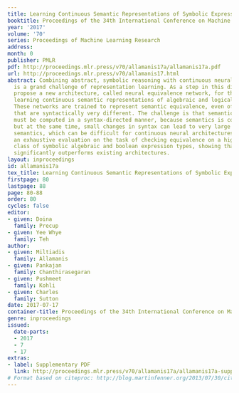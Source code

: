 ```yaml
---
title: Learning Continuous Semantic Representations of Symbolic Expressions
booktitle: Proceedings of the 34th International Conference on Machine Learning
year: '2017'
volume: '70'
series: Proceedings of Machine Learning Research
address: 
month: 0
publisher: PMLR
pdf: http://proceedings.mlr.press/v70/allamanis17a/allamanis17a.pdf
url: http://proceedings.mlr.press/v70/allamanis17.html
abstract: Combining abstract, symbolic reasoning with continuous neural reasoning
  is a grand challenge of representation learning. As a step in this direction, we
  propose a new architecture, called neural equivalence network, for the problem of
  learning continuous semantic representations of algebraic and logical expressions.
  These networks are trained to represent semantic equivalence, even of expressions
  that are syntactically very different. The challenge is that semantic representations
  must be computed in a syntax-directed manner, because semantics is compositional,
  but at the same time, small changes in syntax can lead to very large changes in
  semantics, which can be difficult for continuous neural architectures. We perform
  an exhaustive evaluation on the task of checking equivalence on a highly diverse
  class of symbolic algebraic and boolean expression types, showing that our model
  significantly outperforms existing architectures.
layout: inproceedings
id: allamanis17a
tex_title: Learning Continuous Semantic Representations of Symbolic Expressions
firstpage: 80
lastpage: 88
page: 80-88
order: 80
cycles: false
editor:
- given: Doina
  family: Precup
- given: Yee Whye
  family: Teh
author:
- given: Miltiadis
  family: Allamanis
- given: Pankajan
  family: Chanthirasegaran
- given: Pushmeet
  family: Kohli
- given: Charles
  family: Sutton
date: 2017-07-17
container-title: Proceedings of the 34th International Conference on Machine Learning
genre: inproceedings
issued:
  date-parts:
  - 2017
  - 7
  - 17
extras:
- label: Supplementary PDF
  link: http://proceedings.mlr.press/v70/allamanis17a/allamanis17a-supp.pdf
# Format based on citeproc: http://blog.martinfenner.org/2013/07/30/citeproc-yaml-for-bibliographies/
---
```

